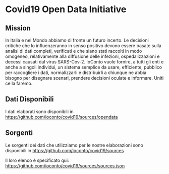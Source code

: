 # Covid19 Open Data Initiative

## Mission
In Italia e nel Mondo abbiamo di fronte un futuro incerto.
Le decisioni critiche che lo influenzeranno in senso positivo devono essere basate sulla analisi di dati completi, verificati e che siano stati raccolti in modo omogeneo, relativamente alla diffusione delle infezioni, ospedalizzazioni e decessi causati dal virus SARS-Cov-2.
IoConto vuole fornire, a tutti gli enti e anche a singoli individui, un sistema semplice da usare, efficiente, pubblico per raccogliere i dati, normalizzarli e distribuirli a chiunque ne abbia bisogno per disegnare scenari, prendere decisioni oculate e informare.
Uniti ce la faremo.

## Dati Disponibili
I dati elaborati sono disponibili in https://github.com/ioconto/covid19/sources/opendata

## Sorgenti
Le sorgenti dei dati che utilizziamo per le nostre elaborazioni sono disponibili in https://github.com/ioconto/covid19/sources

Il loro elenco è specificato qui: https://github.com/ioconto/covid19/sources/sources.json
